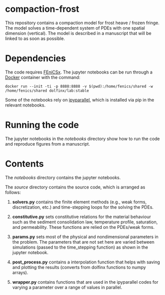 # compaction-frost
This repository contains a compaction model for frost heave / frozen fringe. The model solves a time-dependent system of PDEs with one spatial dimension (vertical). The model is described in a manuscript that will be linked to as soon as possible.

# Dependencies
The code requires [FEniCSx](https://fenicsproject.org). The jupyter notebooks can be run 
through a [Docker](https://www.docker.com) container with the command:

`docker run --init -ti -p 8888:8888 -v $(pwd):/home/fenics/shared -w /home/fenics/shared dolfinx/lab:stable`

Some of the notebooks rely on [ipyparallel](https://ipyparallel.readthedocs.io/en/latest/), which is installed via pip in the relevant notebooks.

# Running the code
The jupyter notebooks in the *notebooks* directory show how to run the code and reproduce figures from a manuscript.

# Contents
The *notebooks* directory contains the jupyter notebooks.

The *source* directory contains the source code, which is arranged as follows:

1. **solvers.py** contains the finite element methods (e.g., weak forms, discretization, etc.) and time-stepping loops for the solving the PDEs. 

2. **constitutive.py** sets constitutive relations for the material behaviour such as the sediment consolidation law, temperature profile, saturation, and permeability. These functions are relied on the PDEs/weak forms.

3. **params.py** sets most of the physical and nondimensional parameters in the problem. The parameters that are not set here are varied between simulations (passed to the time_stepping function) as shown in the jupyter notebook.

4. **post_process.py** contains a interpolation function that helps with saving and plotting the results (converts from dolfinx functions to numpy arrays).

5. **wrapper.py** contains functions that are used in the ipyparallel codes for varying a parameter over a range of values in parallel.